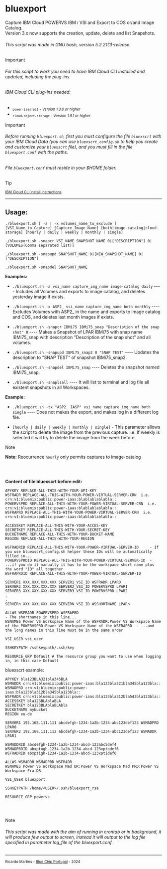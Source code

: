 # bluexport
Capture IBM Cloud POWERVS IBM i VSI and Export to COS or/and Image Catalog.  
Version 3.x now supports the creation, update, delete and list Snapshots.  

###### This script was made in GNU bash, version 5.2.21(1)-release.  
  
> [!IMPORTANT]
> ###### For this script to work you need to have IBM Cloud CLI installed and updated, including the plug-ins.
> ###### IBM Cloud CLI plug-ins needed:
> * <sub>`power-iaas[pi]` *- Version 1.3.0 or higher</sub>*  
> * <sub>`cloud-object-storage` *- Version 1.9.1 or higher</sub>*

> [!IMPORTANT]
> ###### Before running `bluexport.sh`, first you must configure the file `bluexscrt` with your IBM Cloud Data (you can use `bluexscrt_config.sh` to help you create and customize your `bluexscrt` file), and you must fill in the file `bluexport.conf` with the paths.
> ###### File `bluexport.conf` must reside in your $HOME folder.

> [!TIP]  
> <sub> [IBM Cloud CLI install instructions](https://cloud.ibm.com/docs/cli?topic=cli-install-ibmcloud-cli)</sub>
***
  
## Usage:
`./bluexport.sh [ -a | -x volumes_name_to_exclude ] [VSI_Name_to_Capture] [Capture_Image_Name] [both|image-catalog|cloud-storage] [hourly | daily | weekly | monthly | single]`  
  
`./bluexport.sh -snapcr VSI_NAME SNAPSHOT_NAME 0|["DESCRIPTION"] 0|[VOLUMES(Comma separated list)]`  
  
`./bluexport.sh -snapupd SNAPSHOT_NAME 0|[NEW_SNAPSHOT_NAME] 0|["DESCRIPTION"]`  
  
`./bluexport.sh -snapdel SNAPSHOT_NAME`  

**Examples:**

- `./bluexport.sh -a vsi_name capture_img_name image-catalog daily` ---- Includes all Volumes and exports to image catalog, and deletes yesterday image if exists.
 
- `./bluexport.sh -x ASP2_ vsi_name capture_img_name both monthly`  ---- Excludes Volumes with ASP2_ in the name and exports to image catalog and COS, and deletes last month images if exists.  

- `./bluexport.sh -snapcr IBMi75 IBMi75_snap "Description of the snap shot" 0`   ---- Makes a Snapshot of LPAR IBMi75 with snap name IBMi75_snap with description "Description of the snap shot" and all volumes.

- `./bluexport.sh -snapupd IBMi75_snap2 0 "SNAP TEST"`    ---- Updates the description to "SNAP TEST" of snapshot IBMi75_snap2.

- `./bluexport.sh -snapdel IBMi75_snap`   ---- Deletes the snapshot named IBMi75_snap.

- `./bluexport.sh -snaplsall`   ---- It will list to terminal and log file all existent snapshots in all Workspaces.

**Example:** 
- `./bluexport.sh -tx "ASP2_ IASP" vsi_name capture_img_name both single` ---- Does not makes the export, and makes log in a different log file.
 
- `[hourly | daily | weekly | monthly | single]` - This parameter allows the script to delete the image from the previous capture. 
i.e. If weekly is selected it will try to delete the image from the week before.
  
> [!NOTE]
>  **Note:** Reocurrence `hourly` only permits captures to image-catalog
<br>
<br>

**Content of file bluexscrt before edit:**
```
APYKEY REPLACE-ALL-THIS-WITH-YOUR-API-KEY  
WSFRADR REPLACE-ALL-THIS-WITH-YOUR-POWER-VIRTUAL-SERVER-CRN  i.e.   crn:v1:bluemix:public:power-iaas:blablablablabla::  
POWERVSPRD REPLACE-ALL-THIS-WITH-YOUR-POWER-VIRTUAL-SERVER-CRN  i.e.  crn:v1:bluemix:public:power-iaas:blablablablabla::  
WSFRAPRD REPLACE-ALL-THIS-WITH-YOUR-POWER-VIRTUAL-SERVER-CRN  i.e.  crn:v1:bluemix:public:power-iaas:blablablablabla::  
  
ACCESSKEY REPLACE-ALL-THIS-WITH-YOUR-ACCES-KEY  
SECRETKEY REPLACE-ALL-THIS-WITH-YOUR-SECRET-KEY  
BUCKETNAME REPLACE-ALL-THIS-WITH-YOUR-BUCKET-NAME  
REGION REPLACE-ALL-THIS-WITH-YOUR-REGION  
  
WSFRADRID REPLACE-ALL-THIS-WITH-YOUR-POWER-VIRTUAL-SERVER-ID     - If you use bluexscrt_config.sh helper these IDs will be automatically filled in...  
POWERVSPRDID REPLACE-ALL-THIS-WITH-YOUR-POWER-VIRTUAL-SERVER-ID  - ...if you do it manually it has to be the workspace short name plus the word "ID" all together  
WSFRAPRDID REPLACE-ALL-THIS-WITH-YOUR-POWER-VIRTUAL-SERVER-ID  
  
SERVER1 XXX.XXX.XXX.XXX SERVER1_VSI_ID WSFRADR LPAR0  
SERVER2 XXX.XXX.XXX.XXX SERVER2_VSI_ID POWERVSPRD LPAR1  
SERVER3 XXX.XXX.XXX.XXX SERVER3_VSI_ID POWERVSPRD LPAR2  
.  
.  
SERVERn XXX.XXX.XXX.XXX SERVERN_VSI_ID WSSHORTNAME LPARn  
  
ALLWS WSFRADR POWERVSPRD WSFRAPRD                                                                                                   - The shortnames in this line...
WSNAMES Power VS Workspace Name of the WSFRADR:Power VS Workspace Name of the POWERVSPRD:Power VS Workspace Name of the WSFRAPRD  - ...and the long names in this line must be in the same order

VSI_USER vsi_user

SSHKEYPATH /sshkeypath/.ssh/key

RESOURCE_GRP Default # The resource group you want to use when logging in, in this case Default

```

bluexscrt example:
```
APYKEY bla123BLA321bla345BLA  
WSMADDR crn:v1:bluemix:public:power-iaas:bla123bla321bla345bla123bla::  
WSMADPRD crn:v1:bluemix:public:power-iaas:bla123bla312bla345bla123bla::
WSFRADR crn:v1:bluemix:public:power-iaas:bla123bla312bla543bla123bla::
ACCESSKEY bla123BLAblaBLA  
SECRETKEY bla123BLAblaBLAbla  
BUCKETNAME mybucket  
REGION eu-de  
  
SERVER1 192.168.111.111 abcdefgh-1234-1a2b-1234-abc123def123 WSMADPRD LPAR0  
SERVER2 192.168.111.112 abcdefgh-1234-1a2b-1234-abc123def123 WSMADDR LPAR1  
  
WSMADDRID abcdefgh-1234-1a2b-1234-abcd-123abc5def4  
WSMADPRDID abxptogh-1234-1a2b-1234-abcd-123xptodef6  
WSFRADRID abxptigh-1234-1a2b-1234-abcd-123xptidef6  

ALLWS WSMADDR WSMADPRD WSFRADR  
WSNAMES Power VS Workspace Mad DR:Power VS Workspace Mad PRD:Power VS Workspace Fra DR  
  
VSI_USER bluexport  
  
SSHKEYPATH /home/<USER>/.ssh/bluexport_rsa  
  
RESOURCE_GRP powervs  
  
```
  
<br>
  
> [!NOTE]
> ######  *This script was made with the aim of running in crontab or in background, it will produce few output to screen, instead it will output to the log file specified in parameter log_file of the bluexport.conf.*

***

 <sub>Ricardo Martins - [Blue Chip Portugal](http://www.bluechip.pt) - 2024</sub>  
